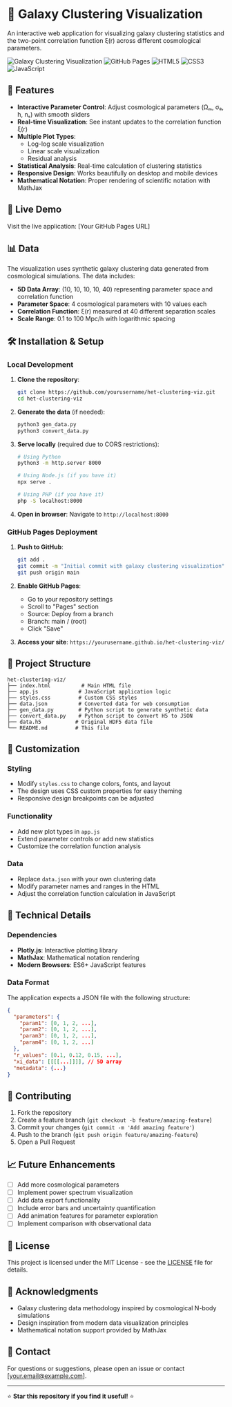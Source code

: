 # 🌌 Galaxy Clustering Visualization

An interactive web application for visualizing galaxy clustering statistics and the two-point correlation function ξ(r) across different cosmological parameters.

![Galaxy Clustering Visualization](https://img.shields.io/badge/Status-Active-brightgreen)
![GitHub Pages](https://img.shields.io/badge/Deployed-GitHub%20Pages-blue)
![HTML5](https://img.shields.io/badge/HTML5-E34F26?logo=html5&logoColor=white)
![CSS3](https://img.shields.io/badge/CSS3-1572B6?logo=css3&logoColor=white)
![JavaScript](https://img.shields.io/badge/JavaScript-F7DF1E?logo=javascript&logoColor=black)

## 🚀 Features

- **Interactive Parameter Control**: Adjust cosmological parameters (Ωₘ, σ₈, h, nₛ) with smooth sliders
- **Real-time Visualization**: See instant updates to the correlation function ξ(r)
- **Multiple Plot Types**: 
  - Log-log scale visualization
  - Linear scale visualization  
  - Residual analysis
- **Statistical Analysis**: Real-time calculation of clustering statistics
- **Responsive Design**: Works beautifully on desktop and mobile devices
- **Mathematical Notation**: Proper rendering of scientific notation with MathJax

## 🎯 Live Demo

Visit the live application: [Your GitHub Pages URL]

## 📊 Data

The visualization uses synthetic galaxy clustering data generated from cosmological simulations. The data includes:

- **5D Data Array**: (10, 10, 10, 10, 40) representing parameter space and correlation function
- **Parameter Space**: 4 cosmological parameters with 10 values each
- **Correlation Function**: ξ(r) measured at 40 different separation scales
- **Scale Range**: 0.1 to 100 Mpc/h with logarithmic spacing

## 🛠️ Installation & Setup

### Local Development

1. **Clone the repository**:
   ```bash
   git clone https://github.com/yourusername/het-clustering-viz.git
   cd het-clustering-viz
   ```

2. **Generate the data** (if needed):
   ```bash
   python3 gen_data.py
   python3 convert_data.py
   ```

3. **Serve locally** (required due to CORS restrictions):
   ```bash
   # Using Python
   python3 -m http.server 8000
   
   # Using Node.js (if you have it)
   npx serve .
   
   # Using PHP (if you have it)
   php -S localhost:8000
   ```

4. **Open in browser**: Navigate to `http://localhost:8000`

### GitHub Pages Deployment

1. **Push to GitHub**:
   ```bash
   git add .
   git commit -m "Initial commit with galaxy clustering visualization"
   git push origin main
   ```

2. **Enable GitHub Pages**:
   - Go to your repository settings
   - Scroll to "Pages" section
   - Source: Deploy from a branch
   - Branch: main / (root)
   - Click "Save"

3. **Access your site**: `https://yourusername.github.io/het-clustering-viz/`

## 📁 Project Structure

```
het-clustering-viz/
├── index.html          # Main HTML file
├── app.js             # JavaScript application logic
├── styles.css         # Custom CSS styles
├── data.json          # Converted data for web consumption
├── gen_data.py        # Python script to generate synthetic data
├── convert_data.py    # Python script to convert H5 to JSON
├── data.h5           # Original HDF5 data file
└── README.md         # This file
```

## 🎨 Customization

### Styling
- Modify `styles.css` to change colors, fonts, and layout
- The design uses CSS custom properties for easy theming
- Responsive design breakpoints can be adjusted

### Functionality
- Add new plot types in `app.js`
- Extend parameter controls or add new statistics
- Customize the correlation function analysis

### Data
- Replace `data.json` with your own clustering data
- Modify parameter names and ranges in the HTML
- Adjust the correlation function calculation in JavaScript

## 🔧 Technical Details

### Dependencies
- **Plotly.js**: Interactive plotting library
- **MathJax**: Mathematical notation rendering
- **Modern Browsers**: ES6+ JavaScript features

### Data Format
The application expects a JSON file with the following structure:
```json
{
  "parameters": {
    "param1": [0, 1, 2, ...],
    "param2": [0, 1, 2, ...],
    "param3": [0, 1, 2, ...],
    "param4": [0, 1, 2, ...]
  },
  "r_values": [0.1, 0.12, 0.15, ...],
  "xi_data": [[[[...]]]], // 5D array
  "metadata": {...}
}
```

## 🤝 Contributing

1. Fork the repository
2. Create a feature branch (`git checkout -b feature/amazing-feature`)
3. Commit your changes (`git commit -m 'Add amazing feature'`)
4. Push to the branch (`git push origin feature/amazing-feature`)
5. Open a Pull Request

## 📈 Future Enhancements

- [ ] Add more cosmological parameters
- [ ] Implement power spectrum visualization
- [ ] Add data export functionality
- [ ] Include error bars and uncertainty quantification
- [ ] Add animation features for parameter exploration
- [ ] Implement comparison with observational data

## 📝 License

This project is licensed under the MIT License - see the [LICENSE](LICENSE) file for details.

## 🙏 Acknowledgments

- Galaxy clustering data methodology inspired by cosmological N-body simulations
- Design inspiration from modern data visualization principles
- Mathematical notation support provided by MathJax

## 📧 Contact

For questions or suggestions, please open an issue or contact [your.email@example.com].

---

⭐ **Star this repository if you find it useful!** ⭐